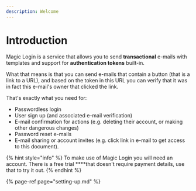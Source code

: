 ```yaml
---
description: Welcome
---
```


# Introduction

Magic Login is a service that allows you to send **transactional** e-mails with templates and support for **authentication tokens** built-in.

What that means is that you can send e-mails that contain a button \(that is a link to a URL\), and based on the token in this URL you can verify that it was in fact this e-mail's owner that clicked the link.

That's exactly what you need for:

* Passwordless login
* User sign up \(and associated e-mail verification\)
* E-mail confirmation for actions \(e.g. deleting their account, or making other dangerous changes\)
* Password reset e-mails
* E-mail sharing or account invites \(e.g. click link in e-mail to get access to this document\).

{% hint style="info" %}
To make use of Magic Login you will need an account. There is a free trial ****that doesn't require payment details, use that to try it out.
{% endhint %}

{% page-ref page="setting-up.md" %}

